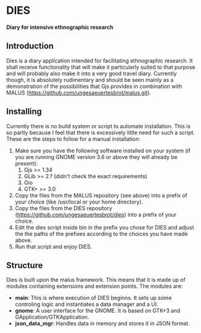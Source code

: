 DIES
====

**Diary for intensive ethnographic research**

Introduction
------------

Dies is a diary application intended for facilitating ethnographic research. It
shall receive functionality that will make it particularly suited to that
purpose and will probably also make it into a very good travel diary. Currently
though, it is absolutely rudimentary and should be seen mainly as a
demonstration of the possibilities that Gjs provides in combination with MALUS
(https://github.com/ungesaeuertesbrot/malus.git).

Installing
----------

Currently there is no build system or script to automate installation. This is
so partly because I feel that there is excessively little need for such a
script. These are the steps to follow for a manual installation:

1. Make sure you have the following software installed on your system (if you
   are running GNOME version 3.6 or above they will already be present):
   1. Gjs >= 1.34
   2. GLib >= 2.? (didn't check the exact requirements)
   3. Gio
   4. GTK+ >= 3.0
2. Copy the files from the MALUS repository (see above) into a prefix of your
   choice (like /usr/local or your home directory).
3. Copy the files from the DIES repository
   (https://github.com/ungesaeuertesbrot/dies) into a prefix of your choice.
4. Edit the dies script inside bin in the prefix you chose for DIES and adjust
   the the paths of the prefixes according to the choices you have made above.
5. Run that script and enjoy DIES.

Structure
---------

Dies is built upon the malus framework. This means that it is made up of modules
containing extensions and extension points. The modules are:

* **main**: This is where execution of DIES beginns. It sets up some controling
  logic and instantiates a data manager and a UI.
* **gnome**: A user interface for the GNOME. It is based on GTK+3 and
  GApplication/GTKApplication.
* **json\_data\_mgr**: Handles data in memory and stores it in JSON format.

